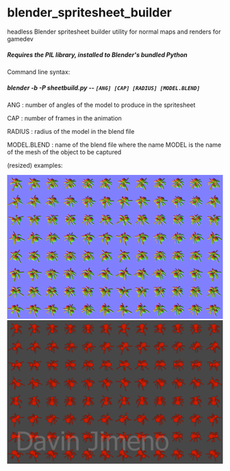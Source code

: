 # blender_spritesheet_builder
headless Blender spritesheet builder utility for normal maps and renders for gamedev

##### Requires the PIL library, installed to Blender's bundled Python 

Command line syntax:

##### blender -b -P sheetbuild.py -- `[ANG] [CAP] [RADIUS] [MODEL.BLEND]`

ANG : number of angles of the model to produce in the spritesheet

CAP : number of frames in the animation

RADIUS : radius of the model in the blend file

MODEL.BLEND : name of the blend file where the name MODEL is the name of the mesh of the object to be captured

(resized) examples:

![](images/normal_spritesheet_Spider_resize.png)
![](images/render_spritesheet_Spider_resize.png)
